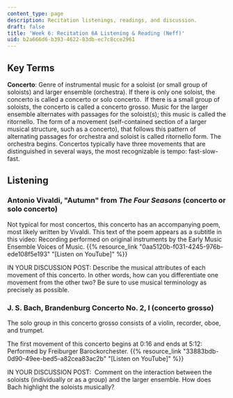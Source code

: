 ```yaml
---
content_type: page
description: Recitation listenings, readings, and discussion.
draft: false
title: 'Week 6: Recitation 6A Listening & Reading (Neff)'
uid: b2a666d6-b393-4622-83db-ec7c8cce2961
---
```

## Key Terms

**Concerto**: Genre of instrumental music for a soloist (or small group of soloists) and larger ensemble (orchestra). If there is only one soloist, the concerto is called a concerto or solo concerto.  If there is a small group of soloists, the concerto is called a concerto grosso. Music for the larger ensemble alternates with passages for the soloist(s); this music is called the ritornello. The form of a movement (self-contained section of a larger musical structure, such as a concerto), that follows this pattern of alternating passages for orchestra and soloist is called ritornello form. The orchestra begins. Concertos typically have three movements that are distinguished in several ways, the most recognizable is tempo: fast-slow-fast.

## Listening

### Antonio Vivaldi, "Autumn" from *The Four Seasons* (concerto or solo concerto) 

Not typical for most concertos, this concerto has an accompanying poem, most likely written by Vivaldi. This text of the poem appears as a subtitle in this video: Recording performed on original instruments by the Early Music Ensemble Voices of Music. {{% resource_link "0aa5120b-f031-4245-976b-ede108f5e193" "\[Listen on YouTube\]" %}}

IN YOUR DISCUSSION POST: Describe the musical attributes of each movement of this concerto. In other words, how can you differentiate one movement from the other two? Be sure to use musical terminology as precisely as possible. 

### J. S. Bach, Brandenburg Concerto No. 2, I (concerto grosso)

The solo group in this concerto grosso consists of a violin, recorder, oboe, and trumpet.

The first movement of this concerto begins at 0:16 and ends at 5:12: Performed by Freiburger Barockorchester. {{% resource_link "33883bdb-0d90-49ee-bed5-a82cea83ac2b" "\[Listen on YouTube\]" %}}

IN YOUR DISCUSSION POST:  Comment on the interaction between the soloists (individually or as a group) and the larger ensemble. How does Bach highlight the soloists musically?